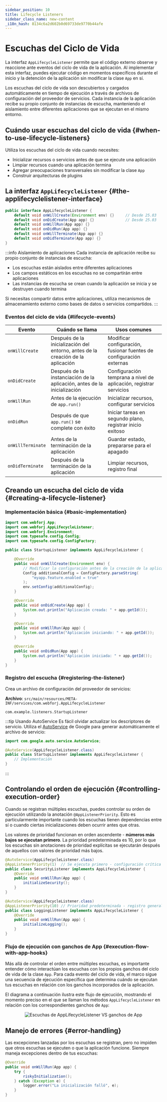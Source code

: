 ```yaml
---
sidebar_position: 10
title: Lifecycle Listeners
sidebar_class_name: new-content
_i18n_hash: 8134c6a2d602b0d69733de9770b44afe
---
```

# Escuchas del Ciclo de Vida <DocChip chip='since' label='25.02' />

La interfaz `AppLifecycleListener` permite que el código externo observe y reaccione ante eventos del ciclo de vida de la aplicación. Al implementar esta interfaz, puedes ejecutar código en momentos específicos durante el inicio y la detención de la aplicación sin modificar la clase `App` en sí.

Los escuchas del ciclo de vida son descubiertos y cargados automáticamente en tiempo de ejecución a través de archivos de configuración del proveedor de servicios. Cada instancia de la aplicación recibe su propio conjunto de instancias de escucha, manteniendo el aislamiento entre diferentes aplicaciones que se ejecutan en el mismo entorno.

## Cuándo usar escuchas del ciclo de vida {#when-to-use-lifecycle-listeners}

Utiliza los escuchas del ciclo de vida cuando necesites:

- Inicializar recursos o servicios antes de que se ejecute una aplicación
- Limpiar recursos cuando una aplicación termina
- Agregar preocupaciones transversales sin modificar la clase `App`
- Construir arquitecturas de plugins

## La interfaz `AppLifecycleListener` {#the-applifecyclelistener-interface}

```java title="AppLifecycleListener.java"
public interface AppLifecycleListener {
    default void onWillCreate(Environment env) {}     // Desde 25.03
    default void onDidCreate(App app) {}              // Desde 25.03
    default void onWillRun(App app) {}
    default void onDidRun(App app) {}
    default void onWillTerminate(App app) {}
    default void onDidTerminate(App app) {}
}
```

:::info Aislamiento de aplicaciones
Cada instancia de aplicación recibe su propio conjunto de instancias de escucha:

- Los escuchas están aislados entre diferentes aplicaciones
- Los campos estáticos en los escuchas no se compartirán entre aplicaciones
- Las instancias de escucha se crean cuando la aplicación se inicia y se destruyen cuando termina

Si necesitas compartir datos entre aplicaciones, utiliza mecanismos de almacenamiento externo como bases de datos o servicios compartidos.
:::

### Eventos del ciclo de vida {#lifecycle-events}

| Evento             | Cuándo se llama                                         | Usos comunes                                           |
| ------------------ | ------------------------------------------------------ | ----------------------------------------------------- |
| `onWillCreate`&nbsp;<DocChip chip='since' label='25.03' /> | Después de la inicialización del entorno, antes de la creación de la aplicación  | Modificar configuración, fusionar fuentes de configuración externas |
| `onDidCreate`&nbsp;<DocChip chip='since' label='25.03' />  | Después de la instanciación de la aplicación, antes de la inicialización        | Configuración temprana a nivel de aplicación, registrar servicios            |
| `onWillRun`       | Antes de la ejecución de `app.run()`                      | Inicializar recursos, configurar servicios            |
| `onDidRun`        | Después de que `app.run()` se complete con éxito          | Iniciar tareas en segundo plano, registrar inicio exitoso      |
| `onWillTerminate` | Antes de la terminación de la aplicación                 | Guardar estado, prepararse para el apagado            |
| `onDidTerminate`  | Después de la terminación de la aplicación                | Limpiar recursos, registro final                       |

## Creando un escucha del ciclo de vida {#creating-a-lifecycle-listener}

### Implementación básica {#basic-implementation}

```java title="StartupListener.java"
import com.webforj.App;
import com.webforj.AppLifecycleListener;
import com.webforj.Environment;
import com.typesafe.config.Config;
import com.typesafe.config.ConfigFactory;

public class StartupListener implements AppLifecycleListener {

    @Override
    public void onWillCreate(Environment env) {
        // Modificar la configuración antes de la creación de la aplicación
        Config additionalConfig = ConfigFactory.parseString(
            "myapp.feature.enabled = true"
        );
        env.setConfig(additionalConfig);
    }

    @Override
    public void onDidCreate(App app) {
        System.out.println("Aplicación creada: " + app.getId());
    }

    @Override
    public void onWillRun(App app) {
        System.out.println("Aplicación iniciando: " + app.getId());
    }

    @Override
    public void onDidRun(App app) {
        System.out.println("Aplicación iniciada: " + app.getId());
    }
}
```

### Registro del escucha {#registering-the-listener}

Crea un archivo de configuración del proveedor de servicios:

**Archivo**: `src/main/resources/META-INF/services/com.webforj.AppLifecycleListener`

```
com.example.listeners.StartupListener
```

:::tip Usando AutoService
Es fácil olvidar actualizar los descriptores de servicio. Utiliza el [AutoService](https://github.com/google/auto/blob/main/service/README.md) de Google para generar automáticamente el archivo de servicio:

```java title="StartupListener.java"
import com.google.auto.service.AutoService;

@AutoService(AppLifecycleListener.class)
public class StartupListener implements AppLifecycleListener {
    // Implementación
}
```
:::

## Controlando el orden de ejecución {#controlling-execution-order}

Cuando se registran múltiples escuchas, puedes controlar su orden de ejecución utilizando la anotación `@AppListenerPriority`. Esto es particularmente importante cuando los escuchas tienen dependencias entre sí o cuando ciertas inicializaciones deben ocurrir antes que otras.

Los valores de prioridad funcionan en orden ascendente - **números más bajos se ejecutan primero**. La prioridad predeterminada es 10, por lo que los escuchas sin anotaciones de prioridad explícitas se ejecutarán después de aquellos con valores de prioridad más bajos.

```java title="SecurityListener.java"
@AutoService(AppLifecycleListener.class)
@AppListenerPriority(1)  // Se ejecuta primero - configuración crítica de seguridad
public class SecurityListener implements AppLifecycleListener {
    @Override
    public void onWillRun(App app) {
        initializeSecurity();
    }
}

@AutoService(AppLifecycleListener.class)
@AppListenerPriority(10) // Prioridad predeterminada - registro general
public class LoggingListener implements AppLifecycleListener {
    @Override
    public void onWillRun(App app) {
        initializeLogging();
    }
}
```

### Flujo de ejecución con ganchos de App {#execution-flow-with-app-hooks}

Más allá de controlar el orden entre múltiples escuchas, es importante entender cómo interactúan los escuchas con los propios ganchos del ciclo de vida de la clase `App`. Para cada evento del ciclo de vida, el marco sigue una secuencia de ejecución específica que determina cuándo se ejecutan tus escuchas en relación con los ganchos incorporados de la aplicación.

El diagrama a continuación ilustra este flujo de ejecución, mostrando el momento preciso en el que se llaman los métodos `AppLifecycleListener` en relación con los correspondientes ganchos de `App`: 

<div align="center">

![Escuchas de AppLifecycleListener VS ganchos de `App`](/img/lifecycle-listeners.svg)

</div>

## Manejo de errores {#error-handling}

Las excepciones lanzadas por los escuchas se registran, pero no impiden que otros escuchas se ejecuten o que la aplicación funcione. Siempre maneja excepciones dentro de tus escuchas:

```java title="Ejemplo de manejo de errores"
@Override
public void onWillRun(App app) {
    try {
        riskyInitialization();
    } catch (Exception e) {
        logger.error("La inicialización falló", e);
    }
}
```
